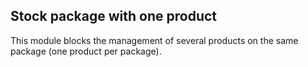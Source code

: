 Stock package with one product
------------------------------
This module blocks the management of several products on the same package (one product per package).



